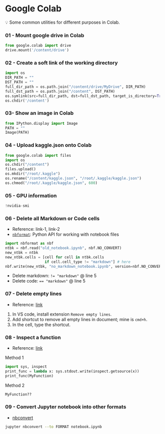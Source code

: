 # Google Colab

💡 Some common utilities for different purposes in Colab.

### 01 - Mount google drive in Colab

```python
from google.colab import drive
drive.mount('/content/drive')
```

### 02 - Create a soft link of the working directory

```python
import os
DIR_PATH = ""
DST_PATH = ""
full_dir_path = os.path.join("/content/drive/MyDrive", DIR_PATH)
full_dst_path = os.path.join("/content", DST_PATH)
os.symlink(src=full_dir_path, dst=full_dst_path, target_is_directory=True)
os.chdir('/content')
```

### 03- Show an image in Colab

```python
from IPython.display import Image
PATH = ""
Image(PATH)
```

### 04 - Upload kaggle.json onto Colab

```python
from google.colab import files
import os
os.chdir("/content")
files.upload()
os.mkdir("/root/.kaggle")
os.rename("/content/kaggle.json", "/root/.kaggle/kaggle.json")
os.chmod("/root/.kaggle/kaggle.json", 600)
```

### 05 - GPU information

```python
!nvidia-smi
```

### 06 - Delete all Markdown or Code cells

- Reference: link-1, link-2
- [`nbformat`](https://nbformat.readthedocs.io/en/latest/api.html): Python API for working with notebook files

```python
import nbformat as nbf
ntbk = nbf.read("old_notebook.ipynb", nbf.NO_CONVERT)
new_ntbk = ntbk
new_ntbk.cells = [cell for cell in ntbk.cells
                  if cell.cell_type != "markdown"] # here
nbf.write(new_ntbk, "no_markdown_notebook.ipynb", version=nbf.NO_CONVERT)
```

- Delete markdown: `!= "markdown"` @ line 5
- Delete code: `== "markdown"` @ line 5

### 07 - Delete empty lines

- Reference: [link](https://www.youtube.com/watch?v=jQrET5HYyAE)
1. In VS code, install extension `Remove empty lines`.
2. Add shortcut to remove all empty lines in document; mine is `cmd+h`.
3. In the cell, type the shortcut.

### 08 - Inspect a function

- Reference: [link](https://stackoverflow.com/questions/1562759/can-python-print-a-function-definition)

Method 1

```python
import sys, inspect
print_func = lambda x: sys.stdout.write(inspect.getsource(x))
print_func(MyFunction)
```

Method 2

```python
MyFunction??
```

### 09 - Convert Jupyter notebook into other formats

- [nbconvert](https://nbconvert.readthedocs.io/en/latest/)

```bash
jupyter nbconvert --to FORMAT notebook.ipynb
```